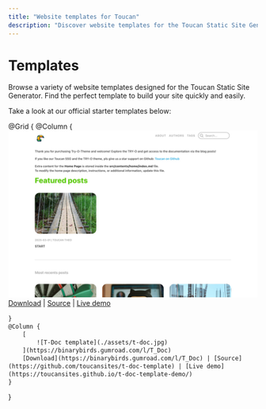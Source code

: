 ```yaml
---
title: "Website templates for Toucan"
description: "Discover website templates for the Toucan Static Site Generator to help you build your site quickly and easily."
---
```



# Templates

Browse a variety of website templates designed for the Toucan Static Site Generator. Find the perfect template to build your site quickly and easily.

Take a look at our official starter templates below:

@Grid {
    @Column {
        [
            ![Try-O template](./assets/try-o.jpg)
        ](https://binarybirds.gumroad.com/l/TRY-O)
        [Download](https://binarybirds.gumroad.com/l/TRY-O) | [Source](https://github.com/toucansites/try-o-template) | [Live demo](https://toucansites.github.io/try-o-template-demo/)
        
    }
    @Column {
        [
            ![T-Doc template](./assets/t-doc.jpg)
        ](https://binarybirds.gumroad.com/l/T_Doc)
        [Download](https://binarybirds.gumroad.com/l/T_Doc) | [Source](https://github.com/toucansites/t-doc-template) | [Live demo](https://toucansites.github.io/t-doc-template-demo/)
    }
}
